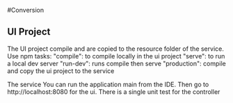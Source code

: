 #Conversion

## UI Project
The UI project compile and are copied to the resource folder of the service.
Use npm tasks:
     "compile": to compile locally in the ui project
     "serve": to run a local dev server
     "run-dev": runs compile then serve
     "production": compile and copy the ui project to the service
     
The service 
    You can run the application main from the IDE. Then go to http://localhost:8080 for the ui.
    There is a single unit test for the controller

